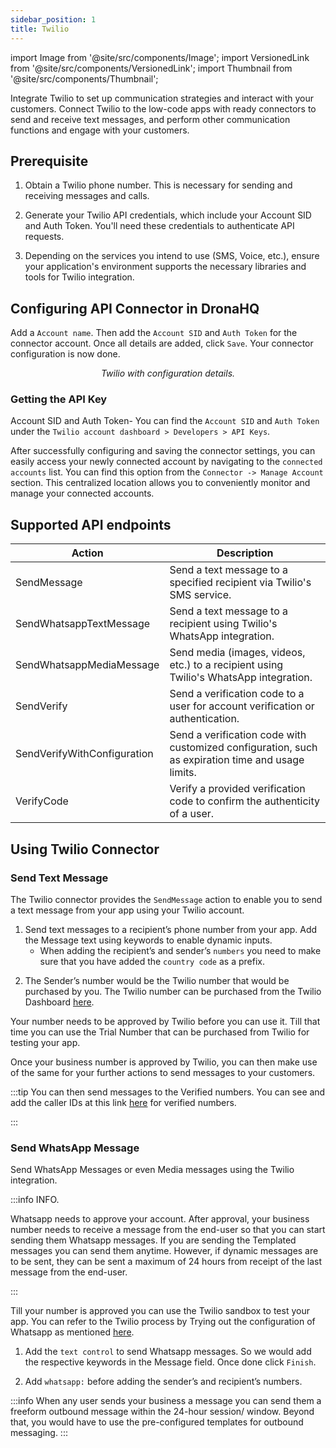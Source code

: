 ```yaml
---
sidebar_position: 1
title: Twilio
---
```

import Image from '@site/src/components/Image';
import VersionedLink from '@site/src/components/VersionedLink';
import Thumbnail from '@site/src/components/Thumbnail';


Integrate Twilio to set up communication strategies and interact with your customers. Connect Twilio to the low-code apps with ready connectors to send and receive text messages, and perform other communication functions and engage with your customers.

## Prerequisite

1. Obtain a Twilio phone number. This is necessary for sending and receiving messages and calls.

2. Generate your Twilio API credentials, which include your Account SID and Auth Token. You'll need these credentials to authenticate API requests.

3. Depending on the services you intend to use (SMS, Voice, etc.), ensure your application's environment supports the necessary libraries and tools for Twilio integration.

## Configuring API Connector in DronaHQ

Add a `Account name`. Then add the `Account SID` and `Auth Token` for the connector account. Once all details are added, click `Save`. Your connector configuration is now done.

<figure>
  <Thumbnail src="/img/reference/connectors/twillio/details.png" alt="Twilio with configuration details." />
  <figcaption align = "center"><i>Twilio with configuration details.</i></figcaption>
</figure>

### Getting the API Key
  Account SID and Auth Token- You can find the `Account SID` and `Auth Token` under the `Twilio account dashboard > Developers > API Keys`.
  <figure>
    <Thumbnail src="/img/reference/connectors/twillio/key.jpeg" alt="SendGrid api key" />
  </figure>



After successfully configuring and saving the connector settings, you can easily access your newly connected account by navigating to the `connected accounts` list. You can find this option from the `Connector -> Manage Account` section. This centralized location allows you to conveniently monitor and manage your connected accounts.

## Supported API endpoints

| Action                   | Description                                                                                                 |
|--------------------------|-------------------------------------------------------------------------------------------------------------|
| SendMessage              | Send a text message to a specified recipient via Twilio's SMS service.                                    |
| SendWhatsappTextMessage  | Send a text message to a recipient using Twilio's WhatsApp integration.                                   |
| SendWhatsappMediaMessage | Send media (images, videos, etc.) to a recipient using Twilio's WhatsApp integration.                     |
| SendVerify               | Send a verification code to a user for account verification or authentication.                             |
| SendVerifyWithConfiguration | Send a verification code with customized configuration, such as expiration time and usage limits.       |
| VerifyCode               | Verify a provided verification code to confirm the authenticity of a user.                                 |

## Using Twilio Connector

### Send Text Message

The Twilio connector provides the `SendMessage` action to enable you to send a text message from your app using your Twilio account.

1. Send text messages to a recipient’s phone number from your app. Add the Message text using keywords to enable dynamic inputs.
    - When adding the recipient’s and sender’s `numbers` you need to make sure that you have added the `country code` as a prefix.

  <figure>
    <Thumbnail src="/img/reference/connectors/twillio/config.jpeg" alt="SendGrid api key" />
  </figure>

2. The Sender’s number would be the Twilio number that would be purchased by you. The Twilio number can be purchased from the Twilio Dashboard [here](https://www.twilio.com/console). 

Your number needs to be approved by Twilio before you can use it. Till that time you can use the Trial Number that can be purchased from Twilio for testing your app.

  <figure>
    <Thumbnail src="/img/reference/connectors/twillio/dashboard.jpeg" alt="Twilio Dashboard" />
  </figure>

Once your business number is approved by Twilio, you can then make use of the same for your further actions to send messages to your customers.

:::tip
You can then send messages to the Verified numbers. You can see and add the caller IDs at this link [here](https://www.twilio.com/login?g=%2Fconsole%2Fphone-numbers%2Fverified%3F&t=77116121c4d2030f5408db581cc8c5537e4840442bff826e0c5f6e7aa85bb694) for verified numbers.

:::


### Send WhatsApp Message

Send WhatsApp Messages or even Media messages using the Twilio integration.


:::info INFO.

Whatsapp needs to approve your account. After approval, your business number needs to receive a message from the end-user so that you can start sending them Whatsapp messages. If you are sending the Templated messages you can send them anytime. However, if dynamic messages are to be sent, they can be sent a maximum of 24 hours from receipt of the last message from the end-user.

:::


Till your number is approved you can use the Twilio sandbox to test your app. You can refer to the Twilio process by Trying out the configuration of Whatsapp as mentioned [here](https://www.twilio.com/login?g=%2Fconsole%2Fsms%2Fwhatsapp%2Flearn%3F&t=f8ac1360bcde721e2e5d56ee98dc6b802a45b3aaa9b8b32b418cb431010b9d60).

1. Add the `text control` to send Whatsapp messages. So we would add the respective keywords in the Message field. Once done click `Finish`.

2. Add `whatsapp:` before adding the sender’s and recipient’s numbers.

<figure>
    <Thumbnail src="/img/reference/connectors/twillio/keyword.jpeg" alt="Twilio Keyword config" />
</figure>

:::info 
When any user sends your business a message you can send them a freeform outbound message within the 24-hour session/ window. Beyond that, you would have to use the pre-configured templates for outbound messaging. 
:::

<figure>
    <Thumbnail src="/img/reference/connectors/twillio/message.jpeg" alt="Twilio message sent to whatsaap number" />
</figure>